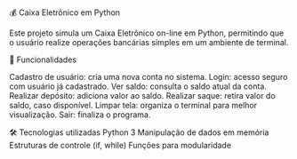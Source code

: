 💰 Caixa Eletrônico em Python

Este projeto simula um Caixa Eletrônico on-line em Python, permitindo que o usuário realize operações bancárias simples em um ambiente de terminal.

📌 Funcionalidades

Cadastro de usuário: cria uma nova conta no sistema.
Login: acesso seguro com usuário já cadastrado.
Ver saldo: consulta o saldo atual da conta.
Realizar depósito: adiciona valor ao saldo.
Realizar saque: retira valor do saldo, caso disponível.
Limpar tela: organiza o terminal para melhor visualização.
Sair: finaliza o programa.

🛠️ Tecnologias utilizadas
Python 3
Manipulação de dados em memória
Estruturas de controle (if, while)
Funções para modularidade

